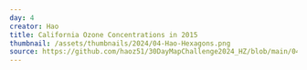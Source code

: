 ```yaml
---
day: 4
creator: Hao
title: California Ozone Concentrations in 2015
thumbnail: /assets/thumbnails/2024/04-Hao-Hexagons.png
source: https://github.com/haoz51/30DayMapChallenge2024_HZ/blob/main/04-Hexagons/04-Hexagons.R
---
```


